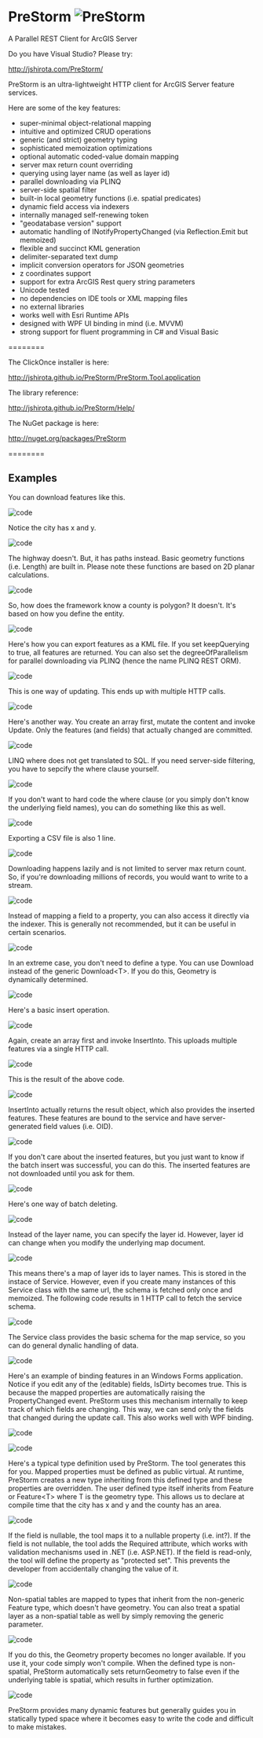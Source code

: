 PreStorm ![PreStorm](http://jshirota.com/PreStorm/PreStorm.png "PreStorm")
========

A Parallel REST Client for ArcGIS Server

Do you have Visual Studio?  Please try:

http://jshirota.com/PreStorm/

PreStorm is an ultra-lightweight HTTP client for ArcGIS Server feature services.

Here are some of the key features:

- super-minimal object-relational mapping
- intuitive and optimized CRUD operations
- generic (and strict) geometry typing
- sophisticated memoization optimizations
- optional automatic coded-value domain mapping
- server max return count overriding
- querying using layer name (as well as layer id)
- parallel downloading via PLINQ
- server-side spatial filter
- built-in local geometry functions (i.e. spatial predicates)
- dynamic field access via indexers
- internally managed self-renewing token
- "geodatabase version" support
- automatic handling of INotifyPropertyChanged (via Reflection.Emit but memoized)
- flexible and succinct KML generation
- delimiter-separated text dump
- implicit conversion operators for JSON geometries
- z coordinates support
- support for extra ArcGIS Rest query string parameters
- Unicode tested
- no dependencies on IDE tools or XML mapping files
- no external libraries
- works well with Esri Runtime APIs
- designed with WPF UI binding in mind (i.e. MVVM)
- strong support for fluent programming in C# and Visual Basic

========

The ClickOnce installer is here:

http://jshirota.github.io/PreStorm/PreStorm.Tool.application

The library reference:

http://jshirota.github.io/PreStorm/Help/

The NuGet package is here:

http://nuget.org/packages/PreStorm

========

## Examples

You can download features like this.

![code](/images/p01.png)

Notice the city has x and y.

![code](/images/p02.png)

The highway doesn't.  But, it has paths instead.  Basic geometry functions (i.e. Length) are built in.  Please note these functions are based on 2D planar calculations.

![code](/images/p03.png)

So, how does the framework know a county is polygon?  It doesn't.  It's based on how you define the entity.

![code](/images/p04.png)

Here's how you can export features as a KML file.  If you set keepQuerying to true, all features are returned.  You can also set the degreeOfParallelism for parallel downloading via PLINQ (hence the name PLINQ REST ORM).

![code](/images/p05.png)

This is one way of updating.  This ends up with multiple HTTP calls.

![code](/images/p06.png)

Here's another way.  You create an array first, mutate the content and invoke Update.  Only the features (and fields) that actually changed are committed.

![code](/images/p07.png)

LINQ where does not get translated to SQL.  If you need server-side filtering, you have to sepcify the where clause yourself.

![code](/images/p08.png)

If you don't want to hard code the where clause (or you simply don't know the underlying field names), you can do something like this as well.

![code](/images/p09.png)

Exporting a CSV file is also 1 line.

![code](/images/p10.png)

Downloading happens lazily and is not limited to server max return count.  So, if you're downloading millions of records, you would want to write to a stream.

![code](/images/p11.png)

Instead of mapping a field to a property, you can also access it directly via the indexer.  This is generally not recommended, but it can be useful in certain scenarios.

![code](/images/p12.png)

In an extreme case, you don't need to define a type.  You can use Download instead of the generic Download&lt;T&gt;.  If you do this, Geometry is dynamically determined.

![code](/images/p13.png)

Here's a basic insert operation.

![code](/images/p14.png)

Again, create an array first and invoke InsertInto.  This uploads multiple features via a single HTTP call.

![code](/images/p15.png)

This is the result of the above code.

![code](/images/p16.png)

InsertInto actually returns the result object, which also provides the inserted features.  These features are bound to the service and have server-generated field values (i.e. OID).

![code](/images/p17.png)

If you don't care about the inserted features, but you just want to know if the batch insert was successful, you can do this.  The inserted features are not downloaded until you ask for them.

![code](/images/p18.png)

Here's one way of batch deleting.

![code](/images/p19.png)

Instead of the layer name, you can specify the layer id.  However, layer id can change when you modify the underlying map document.

![code](/images/p20.png)

This means there's a map of layer ids to layer names.  This is stored in the instace of Service.  However, even if you create many instances of this Service class with the same url, the schema is fetched only once and memoized.  The following code results in 1 HTTP call to fetch the service schema.

![code](/images/p21.png)

The Service class provides the basic schema for the map service, so you can do general dynalic handling of data.

![code](/images/p22.png)

Here's an example of binding features in an Windows Forms application.  Notice if you edit any of the (editable) fields, IsDirty becomes true.  This is because the mapped properties are automatically raising the PropertyChanged event.  PreStorm uses this mechanism internally to keep track of which fields are changing.  This way, we can send only the fields that changed during the update call.  This also works well with WPF binding.

![code](/images/p23.png)

![code](/images/p24.png)

Here's a typical type definition used by PreStorm.  The tool generates this for you.  Mapped properties must be defined as public virtual.  At runtime, PreStorm creates a new type inheriting from this defined type and these properties are overridden.  The user defined type itself inherits from Feature or Feature&lt;T&gt; where T is the geometry type.  This allows us to declare at compile time that the city has x and y and the county has an area.

![code](/images/p25.png)

If the field is nullable, the tool maps it to a nullable property (i.e. int?).  If the field is not nullable, the tool adds the Required attribute, which works with validation mechanisms used in .NET (i.e. ASP.NET).  If the field is read-only, the tool will define the property as "protected set".  This prevents the developer from accidentally changing the value of it.

![code](/images/p26.png)

Non-spatial tables are mapped to types that inherit from the non-generic Feature type, which doesn't have geometry.  You can also treat a spatial layer as a non-spatial table as well by simply removing the generic parameter.

![code](/images/p27.png)

If you do this, the Geometry property becomes no longer available.  If you use it, your code simply won't compile.  When the defined type is non-spatial, PreStorm automatically sets returnGeometry to false even if the underlying table is spatial, which results in further optimization.

![code](/images/p28.png)

PreStorm provides many dynamic features but generally guides you in statically typed space where it becomes easy to write the code and difficult to make mistakes.

